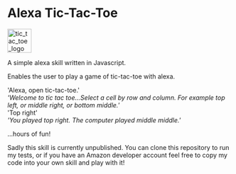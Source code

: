 # Alexa Tic-Tac-Toe

<img width="54" alt="tic_tac_toe_logo" src="https://user-images.githubusercontent.com/25392162/26852269-a3d42c86-4b05-11e7-8921-e90c9a971196.png">

A simple alexa skill written in Javascript.

Enables the user to play a game of tic-tac-toe with alexa.

'Alexa, open tic-tac-toe.'  
*'Welcome to tic tac toe...Select a cell by row and column.  For example top left, or middle right, or bottom middle.'*  
'Top right'  
*'You played top right.  The computer played middle middle.'*  

...hours of fun!

Sadly this skill is currently unpublished.  You can clone this repository to run my tests, or if you have an Amazon developer account feel free to copy my code into your own skill and play with it!
